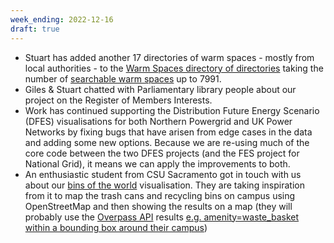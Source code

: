 ```yaml
---
week_ending: 2022-12-16
draft: true
---
```


* Stuart has added another 17 directories of warm spaces - mostly from local authorities - to the [Warm Spaces directory of directories](https://open-innovations.github.io/warm-spaces/) taking the number of [searchable warm spaces](https://open-innovations.github.io/warm-spaces/find) up to 7991.
* Giles & Stuart chatted with Parliamentary library people about our project on the Register of Members Interests.
* Work has continued supporting the Distribution Future Energy Scenario (DFES) visualisations for both Northern Powergrid and UK Power Networks by fixing bugs that have arisen from edge cases in the data and adding some new options. Because we are re-using much of the core code between the two DFES projects (and the FES project for National Grid), it means we can apply the improvements to both.
* An enthusiastic student from CSU Sacramento got in touch with us about our [bins of the world](https://odileeds.github.io/osmedit/bins/) visualisation. They are taking inspiration from it to map the trash cans and recycling bins on campus using OpenStreetMap and then showing the results on a map (they will probably use the [Overpass API](http://overpass-turbo.eu/) results [e.g. amenity=waste_basket within a bounding box around their campus](https://overpass-api.de/api/interpreter?data=[bbox%3A38.55288093010608%2C-121.43398761749268%2C38.56804900435959%2C-121.41134977340698][out%3Ajson][timeout%3A25]%3B(node[%22amenity%22%3D%22waste_basket%22]%3B)%3Bout%3B%3E%3Bout%20skel%20qt%3B%0A))
